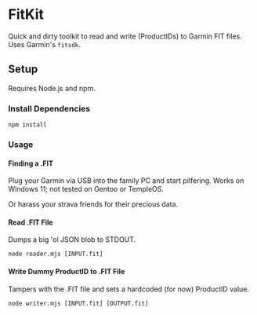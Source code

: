 # FitKit

Quick and dirty toolkit to read and write (ProductIDs) to Garmin FIT files. Uses Garmin's `fitsdk`. 

## Setup
Requires Node.js and npm. 

### Install Dependencies 
```
npm install 
```

### Usage

#### Finding a .FIT 
Plug your Garmin via USB into the family PC and start pilfering. Works on Windows 11; not tested on Gentoo or TempleOS.  

Or harass your strava friends for their precious data. 

#### Read .FIT File 
Dumps a big 'ol JSON blob to STDOUT. 
```
node reader.mjs [INPUT.fit]
```

#### Write Dummy ProductID to .FIT File
Tampers with the .FIT file and sets a hardcoded (for now) ProductID value.
```
node writer.mjs [INPUT.fit] [OUTPUT.fit]
```